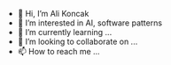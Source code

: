 - 👋 Hi, I’m Ali Koncak
- 👀 I’m interested in AI, software patterns
- 🌱 I’m currently learning ...
- 💞️ I’m looking to collaborate on ...
- 📫 How to reach me ...

<!---
alikoncak/alikoncak is a ✨ special ✨ repository because its `README.md` (this file) appears on your GitHub profile.
You can click the Preview link to take a look at your changes.
--->
